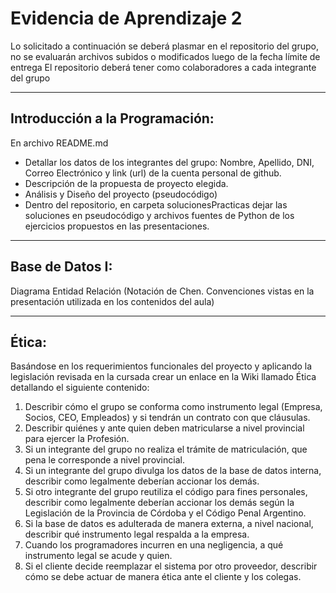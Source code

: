 # Evidencia de Aprendizaje 2
Lo solicitado a continuación se deberá plasmar en el repositorio del grupo, no se evaluarán archivos subidos o modificados luego de la fecha límite de entrega
El repositorio deberá tener como colaboradores a cada integrante del grupo

------
## Introducción a la Programación:

En archivo README.md
* Detallar los datos de los integrantes del grupo: Nombre, Apellido, DNI, Correo Electrónico y link (url) de la cuenta personal de github.
* Descripción de la propuesta de proyecto elegida.
* Análisis y Diseño del proyecto (pseudocódigo)
* Dentro del repositorio, en carpeta solucionesPracticas dejar las soluciones en pseudocódigo y archivos fuentes de Python de los ejercicios propuestos en las presentaciones.

------
## Base de Datos I: 
Diagrama Entidad Relación (Notación de Chen. Convenciones vistas en la presentación utilizada en los contenidos del aula)

------
## Ética:
Basándose en los requerimientos funcionales del proyecto y aplicando la legislación revisada en la cursada crear un enlace en la Wiki llamado Ética detallando el siguiente contenido:

1. Describir cómo el grupo se conforma como instrumento legal (Empresa, Socios, CEO, Empleados) y si tendrán un contrato con que cláusulas.
2. Describir quiénes y ante quien deben matricularse a nivel provincial para ejercer la Profesión.
3. Si un integrante del grupo no realiza el trámite de matriculación, que pena le corresponde a nivel provincial.
4. Si un integrante del grupo divulga los datos de la base de datos interna, describir como legalmente deberían accionar los demás.
5. Si otro integrante del grupo reutiliza el código para fines personales, describir como legalmente deberían accionar los demás según la Legislación de la Provincia de Córdoba y el Código Penal Argentino.
6. Si la base de datos es adulterada de manera externa, a nivel nacional, describir qué instrumento legal respalda a la empresa.
7. Cuando los programadores incurren en una negligencia, a qué instrumento legal se acude y quien.
8. Si el cliente decide reemplazar el sistema por otro proveedor, describir cómo se debe actuar de manera ética ante el cliente y los colegas.
